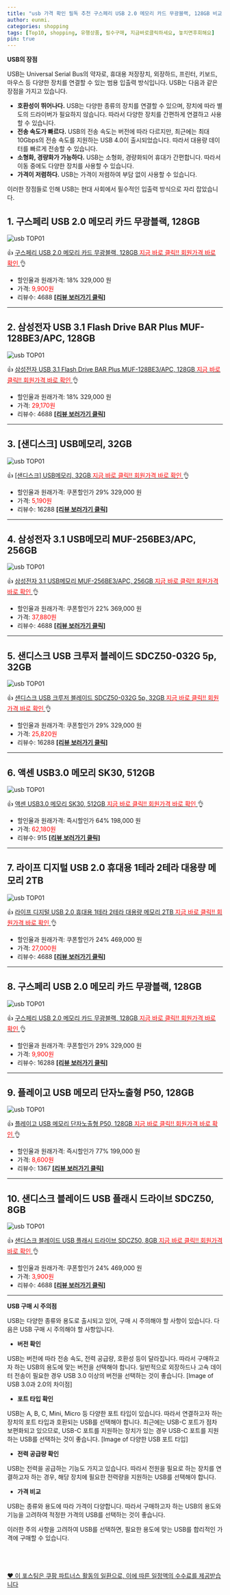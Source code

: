 ```yaml
---
title: "usb 가격 확인 필독 추천 구스페리 USB 2.0 메모리 카드 무광블랙, 128GB 비교 장점 구매가이드"
author: eunmi.
categories: shopping
tags: [Top10, shopping, 유행상품, 필수구매, 지금바로클릭하세요, 놓치면후회해요]
pin: true
---
```

**USB의 장점**

USB는 Universal Serial Bus의 약자로, 휴대용 저장장치, 외장하드, 프린터, 키보드, 마우스 등 다양한 장치를 연결할 수 있는 범용 입출력 방식입니다. USB는 다음과 같은 장점을 가지고 있습니다.

* **호환성이 뛰어나다.** USB는 다양한 종류의 장치를 연결할 수 있으며, 장치에 따라 별도의 드라이버가 필요하지 않습니다. 따라서 다양한 장치를 간편하게 연결하고 사용할 수 있습니다.
* **전송 속도가 빠르다.** USB의 전송 속도는 버전에 따라 다르지만, 최근에는 최대 10Gbps의 전송 속도를 지원하는 USB 4.0이 출시되었습니다. 따라서 대용량 데이터를 빠르게 전송할 수 있습니다.
* **소형화, 경량화가 가능하다.** USB는 소형화, 경량화되어 휴대가 간편합니다. 따라서 이동 중에도 다양한 장치를 사용할 수 있습니다.
* **가격이 저렴하다.** USB는 가격이 저렴하여 부담 없이 사용할 수 있습니다.

이러한 장점들로 인해 USB는 현대 사회에서 필수적인 입출력 방식으로 자리 잡았습니다.

   

## 1. 구스페리 USB 2.0 메모리 카드 무광블랙, 128GB

![usb TOP01](https://thumbnail9.coupangcdn.com/thumbnails/remote/230x230ex/image/retail/images/2023/07/03/18/9/12315612-3786-4f19-bf33-62ceb940b574.jpg)


👍 [구스페리 USB 2.0 메모리 카드 무광블랙, 128GB <font color=red> 지금 바로 클릭!! 회원가격 바로 확인 </font> ](https://link.coupang.com/re/AFFSDP?lptag=AF3617701&subid=GithubCoopas&pageKey=7434046234&traceid=V0-153&itemId=19346765493&vendorItemId=86460122537) 👌 


- 할인율과 원래가격: 18%  329,000   원
- 가격: <span style='color:red'>9,900원</span>
- 리뷰수: 4688  [**[리뷰 보러가기 클릭]**](https://link.coupang.com/re/AFFSDP?lptag=AF3617701&subid=GithubCoopas&pageKey=7434046234&traceid=V0-153&itemId=19346765493&vendorItemId=86460122537)

---


   

## 2. 삼성전자 USB 3.1 Flash Drive BAR Plus MUF-128BE3/APC, 128GB

![usb TOP01](https://thumbnail7.coupangcdn.com/thumbnails/remote/230x230ex/image/retail/images/629034327491761-d3a3dd54-0b33-4354-8686-d39d2babcb2e.jpg)


👍 [삼성전자 USB 3.1 Flash Drive BAR Plus MUF-128BE3/APC, 128GB <font color=red> 지금 바로 클릭!! 회원가격 바로 확인 </font> ](https://link.coupang.com/re/AFFSDP?lptag=AF3617701&subid=GithubCoopas&pageKey=111559792&traceid=V0-153&itemId=335977109&vendorItemId=3824294564) 👌 


- 할인율과 원래가격: 18%  329,000   원
- 가격: <span style='color:red'>29,170원</span>
- 리뷰수: 4688  [**[리뷰 보러가기 클릭]**](https://link.coupang.com/re/AFFSDP?lptag=AF3617701&subid=GithubCoopas&pageKey=111559792&traceid=V0-153&itemId=335977109&vendorItemId=3824294564)

---


   

## 3. [샌디스크] USB메모리, 32GB

![usb TOP01](https://thumbnail10.coupangcdn.com/thumbnails/remote/230x230ex/image/vendor_inventory/images/2018/11/14/11/3/9fa4d04e-2f1a-4142-afaa-772258f2800b.jpg)


👍 [[샌디스크] USB메모리, 32GB <font color=red> 지금 바로 클릭!! 회원가격 바로 확인 </font> ](https://link.coupang.com/re/AFFSDP?lptag=AF3617701&subid=GithubCoopas&pageKey=1301293443&traceid=V0-153&itemId=2315095101&vendorItemId=70568064074) 👌 


- 할인율과 원래가격: 쿠폰할인가 29%  329,000   원
- 가격: <span style='color:red'>5,190원</span>
- 리뷰수: 16288  [**[리뷰 보러가기 클릭]**](https://link.coupang.com/re/AFFSDP?lptag=AF3617701&subid=GithubCoopas&pageKey=1301293443&traceid=V0-153&itemId=2315095101&vendorItemId=70568064074)

---


   

## 4. 삼성전자 3.1 USB메모리 MUF-256BE3/APC, 256GB

![usb TOP01](https://thumbnail7.coupangcdn.com/thumbnails/remote/230x230ex/image/retail/images/792851521026617-9441b759-b9c6-4700-9c3f-fb2dac83b1a5.jpg)


👍 [삼성전자 3.1 USB메모리 MUF-256BE3/APC, 256GB <font color=red> 지금 바로 클릭!! 회원가격 바로 확인 </font> ](https://link.coupang.com/re/AFFSDP?lptag=AF3617701&subid=GithubCoopas&pageKey=111559792&traceid=V0-153&itemId=334317216&vendorItemId=3820310286) 👌 


- 할인율과 원래가격: 쿠폰할인가 22%  369,000   원
- 가격: <span style='color:red'>37,880원</span>
- 리뷰수: 4688  [**[리뷰 보러가기 클릭]**](https://link.coupang.com/re/AFFSDP?lptag=AF3617701&subid=GithubCoopas&pageKey=111559792&traceid=V0-153&itemId=334317216&vendorItemId=3820310286)

---


   

## 5. 샌디스크 USB 크루저 블레이드 SDCZ50-032G 5p, 32GB

![usb TOP01](https://thumbnail9.coupangcdn.com/thumbnails/remote/230x230ex/image/vendor_inventory/9e3d/8b0999fc4cb4e7dae099c38a78722ea19268ea5dbfae5e3073655d1e4a58.jpg)


👍 [샌디스크 USB 크루저 블레이드 SDCZ50-032G 5p, 32GB <font color=red> 지금 바로 클릭!! 회원가격 바로 확인 </font> ](https://link.coupang.com/re/AFFSDP?lptag=AF3617701&subid=GithubCoopas&pageKey=191716123&traceid=V0-153&itemId=548261671&vendorItemId=84301807569) 👌 


- 할인율과 원래가격: 쿠폰할인가 29%  329,000   원
- 가격: <span style='color:red'>25,820원</span>
- 리뷰수: 16288  [**[리뷰 보러가기 클릭]**](https://link.coupang.com/re/AFFSDP?lptag=AF3617701&subid=GithubCoopas&pageKey=191716123&traceid=V0-153&itemId=548261671&vendorItemId=84301807569)

---


   

## 6. 액센 USB3.0 메모리 SK30, 512GB

![usb TOP01](https://thumbnail10.coupangcdn.com/thumbnails/remote/230x230ex/image/rs_quotation_api/bidxqwpk/0d67f8d599e145c4b4734879a1fea02d.jpg)


👍 [액센 USB3.0 메모리 SK30, 512GB <font color=red> 지금 바로 클릭!! 회원가격 바로 확인 </font> ](https://link.coupang.com/re/AFFSDP?lptag=AF3617701&subid=GithubCoopas&pageKey=284366019&traceid=V0-153&itemId=18179382911&vendorItemId=85328448930) 👌 


- 할인율과 원래가격: 즉시할인가 64%  198,000   원
- 가격: <span style='color:red'>62,180원</span>
- 리뷰수: 915  [**[리뷰 보러가기 클릭]**](https://link.coupang.com/re/AFFSDP?lptag=AF3617701&subid=GithubCoopas&pageKey=284366019&traceid=V0-153&itemId=18179382911&vendorItemId=85328448930)

---


   

## 7. 라이프 디지털 USB 2.0 휴대용 1테라 2테라 대용량 메모리 2TB

![usb TOP01](https://thumbnail7.coupangcdn.com/thumbnails/remote/230x230ex/image/vendor_inventory/9798/f7196e3a0d8d99ed2c34296ed3fd6efcc142c0d28b6ef887cc19c6535925.jpg)


👍 [라이프 디지털 USB 2.0 휴대용 1테라 2테라 대용량 메모리 2TB <font color=red> 지금 바로 클릭!! 회원가격 바로 확인 </font> ](https://link.coupang.com/re/AFFSDP?lptag=AF3617701&subid=GithubCoopas&pageKey=7186084067&traceid=V0-153&itemId=18133377239&vendorItemId=85742512561) 👌 


- 할인율과 원래가격: 쿠폰할인가 24%  469,000   원
- 가격: <span style='color:red'>27,000원</span>
- 리뷰수: 4688  [**[리뷰 보러가기 클릭]**](https://link.coupang.com/re/AFFSDP?lptag=AF3617701&subid=GithubCoopas&pageKey=7186084067&traceid=V0-153&itemId=18133377239&vendorItemId=85742512561)

---


   

## 8. 구스페리 USB 2.0 메모리 카드 무광블랙, 128GB

![usb TOP01](https://thumbnail9.coupangcdn.com/thumbnails/remote/230x230ex/image/retail/images/2023/07/03/18/9/12315612-3786-4f19-bf33-62ceb940b574.jpg)


👍 [구스페리 USB 2.0 메모리 카드 무광블랙, 128GB <font color=red> 지금 바로 클릭!! 회원가격 바로 확인 </font> ](https://link.coupang.com/re/AFFSDP?lptag=AF3617701&subid=GithubCoopas&pageKey=7434046234&traceid=V0-153&itemId=19346765493&vendorItemId=86460122537) 👌 


- 할인율과 원래가격: 쿠폰할인가 29%  329,000   원
- 가격: <span style='color:red'>9,900원</span>
- 리뷰수: 16288  [**[리뷰 보러가기 클릭]**](https://link.coupang.com/re/AFFSDP?lptag=AF3617701&subid=GithubCoopas&pageKey=7434046234&traceid=V0-153&itemId=19346765493&vendorItemId=86460122537)

---


   

## 9. 플레이고 USB 메모리 단자노출형 P50, 128GB

![usb TOP01](https://thumbnail8.coupangcdn.com/thumbnails/remote/230x230ex/image/retail/images/3662272047709428-bc4ccd8c-e0b2-4bbc-a599-02e45cdb5e22.jpg)


👍 [플레이고 USB 메모리 단자노출형 P50, 128GB <font color=red> 지금 바로 클릭!! 회원가격 바로 확인 </font> ](https://link.coupang.com/re/AFFSDP?lptag=AF3617701&subid=GithubCoopas&pageKey=5309101612&traceid=V0-153&itemId=7657172318&vendorItemId=74947573873) 👌 


- 할인율과 원래가격: 즉시할인가 77%  199,000   원
- 가격: <span style='color:red'>8,600원</span>
- 리뷰수: 1367  [**[리뷰 보러가기 클릭]**](https://link.coupang.com/re/AFFSDP?lptag=AF3617701&subid=GithubCoopas&pageKey=5309101612&traceid=V0-153&itemId=7657172318&vendorItemId=74947573873)

---


   

## 10. 샌디스크 블레이드 USB 플래시 드라이브 SDCZ50, 8GB

![usb TOP01](https://thumbnail9.coupangcdn.com/thumbnails/remote/230x230ex/image/vendor_inventory/263e/cbf020fcb3eb3b7d3202719f0149e7b69d64077aaddc1b7abaa7a76fbc03.jpg)


👍 [샌디스크 블레이드 USB 플래시 드라이브 SDCZ50, 8GB <font color=red> 지금 바로 클릭!! 회원가격 바로 확인 </font> ](https://link.coupang.com/re/AFFSDP?lptag=AF3617701&subid=GithubCoopas&pageKey=1301293443&traceid=V0-153&itemId=2315095102&vendorItemId=70061602245) 👌 


- 할인율과 원래가격: 쿠폰할인가 24%  469,000   원
- 가격: <span style='color:red'>3,900원</span>
- 리뷰수: 4688  [**[리뷰 보러가기 클릭]**](https://link.coupang.com/re/AFFSDP?lptag=AF3617701&subid=GithubCoopas&pageKey=1301293443&traceid=V0-153&itemId=2315095102&vendorItemId=70061602245)

---
**USB 구매 시 주의점**

USB는 다양한 종류와 용도로 출시되고 있어, 구매 시 주의해야 할 사항이 있습니다. 다음은 USB 구매 시 주의해야 할 사항입니다.

* **버전 확인**

USB는 버전에 따라 전송 속도, 전력 공급량, 호환성 등이 달라집니다. 따라서 구매하고자 하는 USB의 용도에 맞는 버전을 선택해야 합니다. 일반적으로 외장하드나 고속 데이터 전송이 필요한 경우 USB 3.0 이상의 버전을 선택하는 것이 좋습니다.
[Image of USB 3.0과 2.0의 차이점]

* **포트 타입 확인**

USB는 A, B, C, Mini, Micro 등 다양한 포트 타입이 있습니다. 따라서 연결하고자 하는 장치의 포트 타입과 호환되는 USB를 선택해야 합니다. 최근에는 USB-C 포트가 점차 보편화되고 있으므로, USB-C 포트를 지원하는 장치가 있는 경우 USB-C 포트를 지원하는 USB를 선택하는 것이 좋습니다.
[Image of 다양한 USB 포트 타입]

* **전력 공급량 확인**

USB는 전력을 공급하는 기능도 가지고 있습니다. 따라서 전원을 필요로 하는 장치를 연결하고자 하는 경우, 해당 장치에 필요한 전력량을 지원하는 USB를 선택해야 합니다.

* **가격 비교**

USB는 종류와 용도에 따라 가격이 다양합니다. 따라서 구매하고자 하는 USB의 용도와 기능을 고려하여 적정한 가격의 USB를 선택하는 것이 좋습니다.

이러한 주의 사항을 고려하여 USB를 선택하면, 필요한 용도에 맞는 USB를 합리적인 가격에 구매할 수 있습니다.<br><br><br><br><br> [ ❤  이 포스팅은 쿠팡 파트너스 활동의 일환으로, 이에 따른 일정액의 수수료를 제공받습니다](https://link.coupang.com/a/bcEFyh)